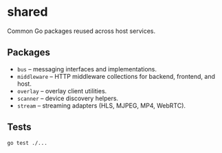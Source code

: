 # shared

Common Go packages reused across host services.

## Packages
- `bus` – messaging interfaces and implementations.
- `middleware` – HTTP middleware collections for backend, frontend, and host.
- `overlay` – overlay client utilities.
- `scanner` – device discovery helpers.
- `stream` – streaming adapters (HLS, MJPEG, MP4, WebRTC).

## Tests

```bash
go test ./...
```
